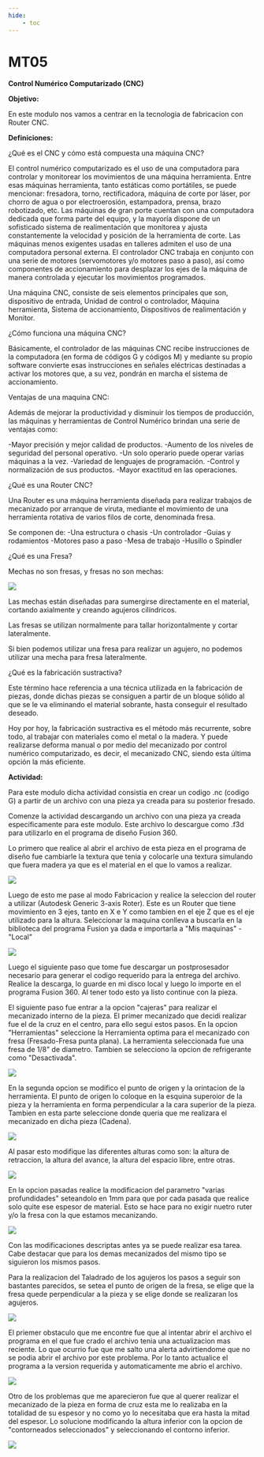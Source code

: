 ```yaml
---
hide:
    - toc
---
```


# MT05

<strong>Control Numérico Computarizado (CNC)</strong>

<strong>Objetivo:</strong>

En este modulo nos vamos a centrar en la tecnologia de fabricacion con Router CNC.


<strong>Definiciones:</strong>

¿Qué es el CNC y cómo está compuesta una máquina CNC?
 
El control numérico computarizado es el uso de una computadora para controlar y monitorear los movimientos de una máquina herramienta. Entre esas máquinas herramienta, tanto estáticas como portátiles, se puede mencionar: fresadora, torno, rectificadora, máquina de corte por láser, por chorro de agua o por electroerosión, estampadora, prensa, brazo robotizado, etc. Las máquinas de gran porte cuentan con una computadora dedicada que forma parte del equipo, y la mayoría dispone de un sofisticado sistema de realimentación que monitorea y ajusta constantemente la velocidad y posición de la herramienta de corte. Las máquinas menos exigentes usadas en talleres admiten el uso de una computadora personal externa. El controlador CNC trabaja en conjunto con una serie de motores (servomotores y/o motores paso a paso), así como componentes de accionamiento para desplazar los ejes de la máquina de manera controlada y ejecutar los movimientos programados.

Una máquina CNC, consiste de seis elementos principales que son, dispositivo de entrada, Unidad de control o controlador, Máquina herramienta, Sistema de accionamiento, Dispositivos de realimentación y Monitor.


¿Cómo funciona una máquina CNC?
 
Básicamente, el controlador de las máquinas CNC recibe instrucciones de la computadora (en forma de códigos G y códigos M) y mediante su propio software convierte esas instrucciones en señales eléctricas destinadas a activar los motores que, a su vez, pondrán en marcha el sistema de accionamiento.

Ventajas de una maquina CNC:

Además de mejorar la productividad y disminuir los tiempos de producción, las máquinas y herramientas de Control Numérico brindan una serie de ventajas como:

-Mayor precisión y mejor calidad de productos.
-Aumento de los niveles de seguridad del personal operativo.
-Un solo operario puede operar varias máquinas a la vez.
-Variedad de lenguajes de programación.
-Control y normalización de sus productos.
-Mayor exactitud en las operaciones.


¿Qué es una Router CNC?

Una Router es una máquina herramienta diseñada para realizar trabajos de mecanizado por arranque de viruta, mediante el movimiento de una herramienta rotativa de varios filos de corte, denominada fresa.

Se componen de:
-Una estructura o chasis
-Un controlador
-Guias y rodamientos
-Motores paso a paso
-Mesa de trabajo
-Husillo o Spindler


¿Qué es una Fresa?


Mechas  no son fresas, y fresas no son mechas:

![](../images/MT08/fresa.PNG)

Las mechas están diseñadas para sumergirse directamente en el material, cortando axialmente y creando agujeros cilíndricos.

Las fresas se utilizan normalmente para tallar horizontalmente y cortar lateralmente.

Si bien podemos utilizar una fresa para realizar un agujero, no podemos utilizar una mecha para fresa lateralmente.


¿Qué es la fabricación sustractiva?
 

Este término hace referencia a una técnica utilizada en la fabricación de piezas, donde dichas piezas se consiguen a partir de un bloque sólido al que se le va eliminando el material sobrante, hasta conseguir el resultado deseado.

Hoy por hoy, la fabricación sustractiva es el método más recurrente, sobre todo, al trabajar con materiales como el metal o la madera. Y puede realizarse deforma manual o por medio del mecanizado por control numérico computarizado, es decir, el mecanizado CNC, siendo esta última opción la más eficiente.



<strong>Actividad:</strong>

Para este modulo dicha actividad consistia en crear un codigo .nc (codigo G) a partir de un archivo con una pieza ya creada para su posterior fresado.

Comenze la actividad descargando un archivo con una pieza ya creada especificamente para este modulo.
Este archivo lo descargue como .f3d para utilizarlo en el programa de diseño Fusion 360.

Lo primero que realice al abrir el archivo de esta pieza en el programa de diseño fue cambiarle la textura que tenia y colocarle una textura simulando que fuera madera ya que es el material en el que lo vamos a realizar.

![](../images/MT08/imgfabricacion.png)

Luego de esto me pase al modo Fabricacion y  realice  la seleccion del router a utilizar (Autodesk Generic 3-axis Roter). Este es un Router que tiene movimiento en 3 ejes, tanto en X e Y como tambien en el eje Z que es el eje utilizado para la altura.
Seleccionar la maquina conlleva a buscarla en la biblioteca del programa Fusion ya dada e importarla a "Mis maquinas" - "Local" 


![](../images/MT08/seleccionandorouter.PNG)


Luego el siguiente paso que tome fue descargar un postprosesador necesario para generar el codigo requerido para la entrega del archivo.
Realice la descarga, lo guarde en mi disco local y luego lo importe en el programa Fusion 360.
Al tener todo esto ya listo continue con la pieza. 

El siguiente paso fue entrar a la opcion "cajeras" para realizar el mecanizado interno de la pieza.
El primer mecanizado que decidi realizar fue el de la cruz en el centro, para ello segui estos pasos.
En la opcion "Herramientas" seleccione la Herramienta optima para el mecanizado con fresa (Fresado-Fresa punta plana). La herramienta seleccionada fue una fresa de 1/8" de diametro.
Tambien se selecciono la opcion de refrigerante como "Desactivada".

![](../images/MT08/herramienta2.png)


En la segunda opcion se modifico el punto de origen y la orintacion de la herramienta.
El punto de origen lo coloque en la esquina superoior de la pieza y la herramienta en forma perpendicular a la cara superior de la pieza.
Tambien en esta parte seleccione donde queria que me realizara el mecanizado en dicha pieza (Cadena).

![](../images/MT08/herramienta.PNG)


Al pasar esto modifique las diferentes alturas como son: la altura de retraccion, la altura del avance, la altura del espacio libre, entre otras.

![](../images/MT08/alturas.png)


En la opcion pasadas realice la modificacion del parametro "varias profundidades" seteandolo en 1mm para que por cada pasada que realice solo quite ese espesor de material. Esto se hace para no exigir nuetro ruter y/o la fresa con la que estamos mecanizando.

![](../images/MT08/variaspasadas.png)


Con las modificaciones descriptas antes ya se puede realizar esa tarea. Cabe destacar que para los demas mecanizados del mismo tipo se siguieron los mismos pasos.


Para la realizacion del Taladrado de los agujeros los pasos a seguir son bastantes parecidos, se setea el punto de origen de la fresa, se elige que la fresa quede perpendicular a la pieza y se elige donde se realizaran los agujeros.



![](../images/MT08/agujeros.png)



El priemer obstaculo que me encontre fue que al intentar abrir el archivo el programa en el que fue crado el archivo tenia una actualizacion mas reciente. Lo que ocurrio fue que me salto una alerta advirtiendome que no se podia abrir el archivo por este problema. Por lo tanto actualice el programa a la version requerida y automaticamente me abrio el archivo.


![](../images/MT08/Cap1problemaaliniciar.PNG)


Otro de los problemas que me aparecieron fue que al querer realizar el mecanizado de la pieza en forma de cruz esta me lo realizaba en la totalidad de su espesor y no como yo lo necesitaba que era hasta la mitad del espesor. Lo solucione modificando la altura inferior con la opcion de "contorneados seleccionados" y seleccionando el contorno inferior.


![](../images/MT08/problema.PNG)
